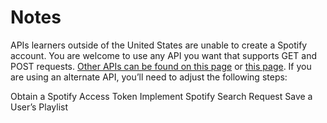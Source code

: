 
# Notes

APIs
learners outside of the United States are unable to create a Spotify account. You are welcome to use any API you want that supports GET and POST requests. [Other APIs can be found on this page](https://rapidapi.com/blog/top-free-music-data-apis/) or [this page](https://rapidapi.com/collection/music-apis). If you are using an alternate API, you’ll need to adjust the following steps:

Obtain a Spotify Access Token
Implement Spotify Search Request
Save a User’s Playlist
